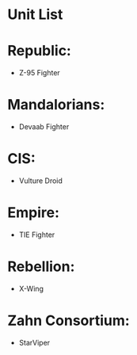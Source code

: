 # Unit List

# Republic:

 - Z-95 Fighter

# Mandalorians:

 - Devaab Fighter

# CIS:

 - Vulture Droid

# Empire:

 - TIE Fighter

# Rebellion:

 - X-Wing

# Zahn Consortium:

 - StarViper
